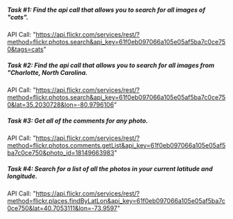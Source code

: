 ##### Task #1: Find the api call that allows you to search for all images of "cats".

API Call: "https://api.flickr.com/services/rest/?method=flickr.photos.search&api_key=61f0eb097066a105e05af5ba7c0ce750&tags=cats"

##### Task #2: Find the api call that allows you to search for all images from "Charlotte, North Carolina.

API Call: "https://api.flickr.com/services/rest/?method=flickr.photos.search&api_key=61f0eb097066a105e05af5ba7c0ce750&lat=35.2030728&lon=-80.9796106"

##### Task #3: Get all of the comments for any photo.

API Call: "https://api.flickr.com/services/rest/?method=flickr.photos.comments.getList&api_key=61f0eb097066a105e05af5ba7c0ce750&photo_id=18149663983"

##### Task #4: Search for a list of all the photos in your current latitude and longitude.

API Call: "https://api.flickr.com/services/rest/?method=flickr.places.findByLatLon&api_key=61f0eb097066a105e05af5ba7c0ce750&lat=40.7053111&lon=-73.9597"
